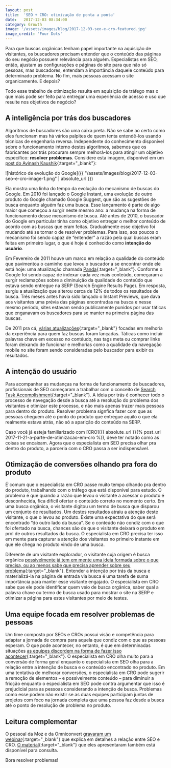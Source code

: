 ```yaml
---
layout: post
title:  'SEO + CRO: otimização de ponta a ponta'
date:   2017-12-03 08:34:00
category: Growth
image: '/assets/images/blog/2017-12-03-seo-e-cro-featured.jpg'
image_credit: 'Four Dots'
---
```


Para que buscas orgânicas tenham papel importante na aquisição de visitantes, os buscadores precisam entender que o conteúdo das páginas do seu negócio possuem relevância para alguém. Especialistas em SEO, então, ajustam as configurações e páginas do site para que não só pessoas, mas buscadores, entendam a importância daquele conteúdo para determinado problema. No fim, mais pessoas acessam o site organicamente. E depois?

<!--more-->

Todo esse trabalho de otimização resulta em aquisição de tráfego mas o que mais pode ser feito para entregar uma experiência de acesso e uso que resulte nos objetivos de negócio?

## A inteligência por trás dos buscadores

Algoritmos de buscadores são uma caixa preta. Não se sabe ao certo como eles funcionam mas há vários palpites de quem tenta entendê-los usando técnicas de engenharia reversa. Independente do conhecimento disponível sobre o funcionamento interno destes algoritmos, sabemos que os fabricantes por trás procuram sempre melhorá-los para atingir um objetivo específico: **resolver problemas**. Considere esta imagem, disponível em um [post do Avinash Kaushik](https://www.linkedin.com/pulse/20130927161849-2434720-two-lessons-from-15-years-of-google-s-evolution/){:target="\_blank"}:

![histórico de evolução do Google]({{ "/assets/images/blog/2017-12-03-seo-e-cro-image-1.png" | absolute_url }})

Ela mostra uma linha do tempo da evolução do mecanismo de buscas do Google. Em 2010 foi lançado o Google Instant, uma evolução de outro produto do Google chamado Google Suggest, que são as sugestões de busca enquanto alguém faz uma busca. Esse lançamento é parte de algo maior que começou a surgir neste mesmo ano: a mudança na forma de funcionamento desse mecanismo de busca. Até antes de 2010, o buscador do Google em particular tinha como objetivo entregar o melhor conteúdo de acordo com as buscas que eram feitas. Gradualmente esse objetivo foi mudando até se tornar o de resolver problemas. Para isso, aos poucos o mecanismo foi sendo capaz de “entender” a razão pela qual buscas eram feitas em primeiro lugar, o que é hoje é conhecido como **intenção do usuário**.

Em Fevereiro de 2011 houve um marco em relação a qualidade do conteúdo que pavimentou o caminho que levou o buscador a se encontrar onde ele está hoje: uma atualização chamada [Panda](https://www.wired.com/2011/03/the-panda-that-hates-farms/){:target="\_blank"}. Conforme o Google foi sendo capaz de indexar cada vez mais conteúdo, começaram a surgir reclamações sobre a diminuição da qualidade do conteúdo que estava sendo entregue na SERP (Search Engine Results Page). Em resposta, surgiu a atualização que alterou cerca de 12% de todos os resultados de busca. Três meses antes havia sido lançado o Instant Previews, que dava aos visitantes uma prévia das páginas encontradas na busca e nesse mesmo período, sites estavam sendo publicamente punidos por usar táticas que enganavam os buscadores para se manter na primeira página das buscas.

De 2011 pra cá, [várias atualizações](https://moz.com/google-algorithm-change){:target="\_blank"} focadas em melhoria da experiência para quem faz buscas foram lançadas. Táticas como incluir palavras chave em excesso no contéudo, nas tags meta ou comprar links foram deixando de funcionar e melhorias como a qualidade da navegação mobile no site foram sendo consideradas pelo buscador para exibir os resultados.

## A intenção do usuário

Para acompanhar as mudanças na forma de funcionamento de buscadores, profissionais de SEO começaram a trabalhar com o conceito de [Search Task Accomplishment](https://moz.com/blog/searcher-task-accomplishment){:target="\_blank"}. A ideia por trás é conhecer todo o processo de navegação desde a busca até a resolução do problema dos visitantes e otimizar este processo, e não mais apenas trazer mais pessoas para dentro do produto. Resolver problema signfica fazer com que as pessoas cheguem até o ponto do produto que entregue aquilo o que ela realmente estava atrás, não só a aparição do conteúdo na SERP.

Caso você já esteja familiarizado com [CRO]({{ absolute_url }}{% post_url 2017-11-21-a-parte-de-otimizacao-em-cro %}), deve ter notado como as coisas se encaixam. Agora que o especialista em SEO precisa olhar pra dentro do produto, a parceria com o CRO passa a ser indispensável.

## Otimização de conversões olhando pra fora do produto

É´comum que o especialista em CRO passe muito tempo olhando pra dentro do produto, trabalhando com o tráfego que está disponível para estudo. O problema é que quando a razão que levou o visitante a acessar o produto é desconhecida, fica difícil ofertar o conteúdo correto no momento certo. Em uma busca orgânica, o visitante digitou um termo de busca que disparou um conjunto de resultados. Um destes resultados atraiu a atenção deste visitante, o que o levou ao produto. Existe uma expectativa do que será encontrado “do outro lado da busca”. Se o conteúdo não condiz com o que foi ofertado na busca, chances são de que o visitante deixará o produto em prol de outros resultados da busca. O especialista em CRO precisa ter isso em mente para capturar a atenção dos visitantes no primeiro instante em que ele chega no produto vindo de uma busca.

Diferente de um visitante explorador, o visitante cuja origem é busca orgânica [possivelmente já tem em mente uma ideia formada sobre o que precisa, ou ao menos sabe que precisa aprender sobre seu problema](https://blog.hubspot.com/sales/what-is-the-buyers-journey){:target="\_blank"}. Entender a intenção por trás da busca e materializá-la na página de entrada via busca é uma tarefa de suma importância para manter esse visitante engajado. O especialista em CRO sabe que ele pode identificar quem veio de busca orgânica, saber qual a palavra chave ou termo de busca usado para mostrar o site na SERP e otimizar a página para estes visitantes por meio de testes.

## Uma equipe focada em resolver problemas de pessoas

Um time composto por SEOs e CROs possui visão e competência para adaptar a jornada de compra para aquela que condiz com o que as pessoas esperam. O que pode acontecer, no entanto, é que em determinadas situações [as equipes discordem na forma de fazer isso acontecer](https://moz.com/blog/searcher-task-accomplishment){:target="\_blank"}. O especialista em CRO olha muito para a conversão de forma geral enquanto o especialista em SEO olha para a relação entre a intenção de busca e o conteúdo encontrado no produto. Em uma tentativa de melhorar conversões, o especialista em CRO pode sugerir a remoção de elementos – e possivelmente conteúdo – para diminuir a fricção enquanto o especialista em SEO pode contra argumentar que isso é prejudicial para as pessoas considerando a intenção de busca. Problemas como esse podem não existir se as duas equipes participam juntas de projetos com foco na jornada completa que uma pessoa faz desde a busca até o ponto de resolução de problema no produto.

## Leitura complementar

O pessoal da Moz e da Omniconvert [gravaram um webinar](https://www.omniconvert.com/webinar-moz-why-you-cant-do-seo-without-cro-anymore){:target="\_blank"} que explica em detalhes a relação entre SEO e CRO. [O material](https://www.slideshare.net/randfish/why-we-cant-do-seo-without-cro/23-An_Emerging_SEO_PrioritySearcher_TaskAccomplishment){:target="\_blank"} que eles apresentaram também está disponível para consulta.

Bora resolver problemas!
